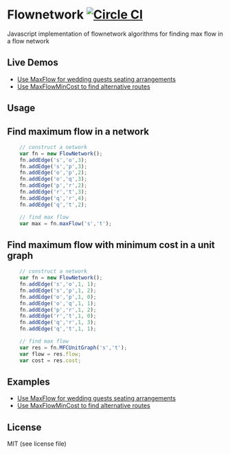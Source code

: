 # Flownetwork [![Circle CI](https://circleci.com/gh/streamrail/flownetwork.svg?style=svg)](https://circleci.com/gh/streamrail/flownetwork)
Javascript implementation of flownetwork algorithms for finding max flow in a flow network

## Live Demos
* [Use MaxFlow for wedding guests seating arrangements](http://streamrail.github.io/flownetwork/examples/wedding/)
* [Use MaxFlowMinCost to find alternative routes](http://streamrail.github.io/flownetwork/examples/routes/)


## Usage
## Find maximum flow in a network

```javascript
	// construct a network
	var fn = new FlowNetwork();
	fn.addEdge('s','o',3);
	fn.addEdge('s','p',3);
	fn.addEdge('o','p',2);
	fn.addEdge('o','q',3);
	fn.addEdge('p','r',2);
	fn.addEdge('r','t',3);
	fn.addEdge('q','r',4);
	fn.addEdge('q','t',2);	

	// find max flow
	var max = fn.maxFlow('s','t');
```

## Find maximum flow with minimum cost in a unit graph

```javascript
	// construct a network
	var fn = new FlowNetwork();
	fn.addEdge('s','o',1, 1);
	fn.addEdge('s','p',1, 2);
	fn.addEdge('o','p',1, 0);
	fn.addEdge('o','q',1, 1);
	fn.addEdge('p','r',1, 2);
	fn.addEdge('r','t',1, 0);
	fn.addEdge('q','r',1, 3);
	fn.addEdge('q','t',1, 1);

	// find max flow
	var res = fn.MFCUnitGraph('s','t');
	var flow = res.flow;
	var cost = res.cost;
```

## Examples
* [Use MaxFlow for wedding guests seating arrangements](https://github.com/streamrail/flownetwork/tree/master/examples/wedding)
* [Use MaxFlowMinCost to find alternative routes](https://github.com/streamrail/flownetwork/tree/master/examples/routes)

## License
MIT (see license file)